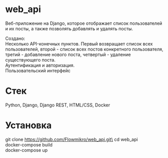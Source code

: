 # web_api
Веб-приложение на Django, которое отображает список пользователей и их посты, а также позволять добавлять и удалять посты.

Создано:\
Несколько API-конечных пунктов. Первый возвращает список всех пользователей, второй - список всех постов конкретного пользователя,
третий - добавление нового поста, четвертый - удаление существующего поста.\
Аутентификация и авторизация.\
Пользовательский интерфейс
# Стек
Python, Django, Django REST, HTML/CSS, Docker
# Установка
git clone https://github.com/Flowmikro/web_api.git\
cd web_api\
docker-compose build\
docker-compose up


